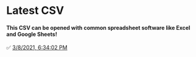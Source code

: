# Latest CSV
#### This CSV can be opened with common spreadsheet software like Excel and Google Sheets!
✅ [3/8/2021, 6:34:02 PM](https://storage.googleapis.com/ptdp-staging.appspot.com/exports/company_facilities_1615246441024.csv)